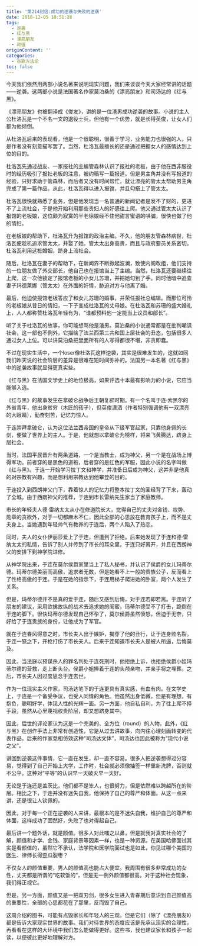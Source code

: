 ```yaml
---
title: '第214封信:成功的逆袭与失败的逆袭'
date: 2018-12-05 18:51:28
tags:
  - 逆袭
  - 红与黑
  - 漂亮朋友
  - 颜值
originContent: ''
categories:
  - 谷歌方法论
toc: false
---
```

今天我们依然用两部小说名著来说明现实问题，我们来谈谈今天大家经常讲的话题——逆袭。这两部小说是法国著名作家莫泊桑的《漂亮朋友》和司汤达的《红与黑》。

《漂亮朋友》也被翻译成《俊友》，讲的是一位渣男成功逆袭的故事。小说的主人公杜洛瓦是一个不名一文的退役士兵，但他有一个优势，就是长得英俊，让女人们都为他倾倒。

从杜洛瓦后来的表现看，他是一个很聪明，很善于学习，业务能力也很强的人，只是作者没有刻意描写罢了。当然，杜洛瓦最擅长的还是通过把握女人的感情达到上位的目的。<escape><!-- more --></escape>

杜洛瓦先通过战友、一家报社的主编管森林认识了报社的老板，由于他在西非服役时的经历吸引了报社老板的注意，被约稿写一篇报道。但是男主角并没有写报道的经验，只好求助于管森林，而后者又没有时间帮忙，就让漂亮的管太太帮助男主角完成了第一篇作品。从此，杜洛瓦得以进入报馆，并且勾搭上了管太太。

杜洛瓦很快就熟悉了业务，但是他发现当一名普通的新闻记者是发不了财的，更进不了上流社会，于是他开始利用那些贵妇人的好感往上爬。他又通过管太太认识了报馆的老板娘，这位颇为寂寞的半老徐娘经不住他甜言蜜语的哄骗，很快也做了他的情妇。

在老板娘的帮助下，杜洛瓦升为报馆的政治主编。不久，他的朋友管森林病世，杜洛瓦便趁机追求管太太，并娶了她。管太太出身高贵，而且与政府要员关系密切。杜洛瓦利用这桩婚姻，跻身上流社会。

随后，杜洛瓦在妻子的帮助下，在新闻界不断掀起波澜，致使内阁改组，他们支持的一位朋友做了外交部长，他自己也在报馆当上了主编。当然，杜洛瓦还要继续往上爬，这一次他锁定了报馆老板的小女儿苏珊，并把她勾到了手。同时他暗中追查妻子玛德莱娜（管太太）在外面的奸情，胁迫对方与他离了婚。

最后，他迫使报馆老板答应了和女儿苏珊的婚事，并荣任报社总编辑。而那位可怜的老板娘从昔日的情妇，一下子变成杜洛瓦的丈母娘。在杜洛瓦和苏珊的盛大婚礼上，人人都称赞杜洛瓦年轻有为，“谁都预料他一定能当上议员和部长”。

听了关于杜洛瓦的故事，你可能想骂他是渣男。莫泊桑的小说通常都是在批判嘲讽社会，这一部也不例外，它描绘了法兰西第三共和国上层社会的丑态，包括很多人通过女人上位。可以讲莫泊桑把里面所有的人写得都很不堪，非贪即蠢。

不过在现实生活中，一个loser像杜洛瓦这样逆袭，其实是很难发生的，这就如同我们昨天说的社会阶层的差异是很难在短时间弥补的。法国另一本名著《红与黑》中的逆袭故事就显得更真实些。

《红与黑》在法国文学史上的地位极高，如果评选十本最有影响力的小说，它应当能够入选。

《红与黑》的故事发生在拿破仑战争后王朝复辟时期。有一个名叫于连·索黑尔的外省青年，他出身贫穷（木匠的孩子），但英俊潇洒（作者特别强调他有一双漂亮的大眼睛），勤奋刻苦，记忆力惊人。

于连崇拜拿破仑，认为这位法兰西帝国的皇帝从下级军官起家，只靠他身佩的长剑，便做了世界上的主人。于是，他就想以拿破仑为榜样，将来飞黄腾达，跻身上层社会。

当时，法国平民晋升有两条道路，一个是当教士，成为神父，另一个是在战场上博得军功。前者穿的是黑色的道袍，后者穿的是红色的军服，因此小说的名字叫做《红与黑》。于连一开始学习拉丁文和神学，并准备日后成为神父，这并非是他真的对宗教有兴趣，而是想利用宗教达到他攀登的目的。

于连投入到西朗神父门下，靠着惊人的记忆力将整本拉丁文的圣经背了下来，轰动了全城。由于西朗神父的推荐，于连到市长雷纳先生家当了家庭教师。

市长的年轻夫人德·雷纳太太从小在修道院长大，觉得自己的丈夫对金钱、权势、勋章的贪欲外，对于一切都麻木不仁，因此全部的心思放在教育孩子上，而不是丈夫身上。当她遇到年轻帅气有教养的于连后，两个人陷入了热恋。

同时，夫人的女仆伊丽莎爱上了于连，但遭到了拒绝。后来她发现了于连和德·雷纳太太的私情，告诉了别人并传到了市长的耳朵里，于连只好离开，并且在西朗神父的安排下到神学院进修。

从神学院出来，于连在莫尔侯爵家里当上了私人秘书，并认识了侯爵的女儿玛蒂尔德。玛蒂尔德美丽而高傲，追求者无数，但是她看不上一般的贵族公子，反而看上了性格高傲的于连。于是在她的指示下，于连用梯子爬进她的卧室，两个人发生了关系。

但是，玛蒂尔德并不是真的爱于连，随后又感到后悔，对于连若即若离。于连听了朋友的建议，采用欲擒故纵的战术去追求她的闺蜜，玛蒂尔德受不了打击，跪倒在于连的脚下。很快玛蒂尔德发现自己怀孕了，莫尔侯爵虽然愤怒，但迫于无奈，只好给了于连贵族的身份，让他成为了军官。

就在于连春风得意之时，市长夫人出于嫉妒，揭穿了他的丑行，让于连身败名裂。于连一怒之下，开枪打伤了市长夫人。后来于连知道市长夫人是被人所逼，后悔莫及。

因此，当法庭以预谋杀人的罪名判处于连死刑时，他拒绝上诉，也拒绝侯爵小姐玛蒂尔德的营救，走上断头台。侯爵小姐捧着于连的头颅亲吻，并亲手将之埋葬。之后，市长夫人因过度思念于连去世。

作为一位现实主义作家，司汤达笔下的于连更具有真实感，有血有肉。在文学史上，于连是一个备受争议，也受人同情的角色。他虽然出身低微，但是有理想，有抱负，聪明好学，体现人性的光辉一面。另一方面，他自私自利，为了往上爬不择手段，虽然从心里蔑视权贵阶层，却又想跻身其中。

因此，后世的评论家认为这是一个完美的、全方位（round）的人物。此外，《红与黑》在创作手法上非常有创造性，它是从过去讲故事，向内往心理刻画转变的代表作品。后来的作家竞相仿效这种“司汤达文体”，司汤达也因此被称为“现代小说之父”。

讲回到逆袭这件事情，它一直在发生，却一直不容易。很多人把逆袭想得过分容易，觉得到了自己开始上大学，工作时，社会就必须像抽签一样重新洗牌，否则就不公平。这种对“平等”的认识早一天破灭早一天好。

无论是于连还是盖茨比，他们都不是笨人，也很努力，但是依然难以跨越所在的阶层。相比之下，于连并没有迷失自我，他保持了自己的尊严和体面。从这一点来讲，还是很让人钦佩的。

因此，对于每一个正在逆袭的人来讲，最根本的是不迷失自我，维护自己的尊严和体面，这样成功了固然好，失败了也对得起自己。

最后讲一个题外话，就是颜值。很多人对此嗤之以鼻，但是就我对真实社会的了解，颜值和才学、金钱、家庭背景等因素一样，也是一种资源。在美国哈佛面试其实是看颜值的，虽然它不承认，法学院和医学院面试也是如此，你见过哪个美国的医生、律师长得歪瓜裂枣？

不仅女人的颜值重要，男人的颜值高也能占大便宜。我周围有很多非常成功的女性，丈夫都是所谓的“吃软饭的”，但是无一例外颜值都很高。对于这种社会现象，我们得正视它。

但是，另一方面，颜值又是一把双刃剑，很多女生进入青春期后意识到自己颜值高的重要性，全部的心思都花在了那里，反而毁了自己。

这周介绍的图书，可能有点毁家长和年轻人的三观，但是它们（除了《漂亮朋友》）都是告诉大家现实世界的故事。我们对待世界的态度应该是先承认现实的合理性，再看看在这样的大环境中我们怎么能做得更好。这些书，我也建议家长和孩子一起读，以便彼此更好地理解对方。